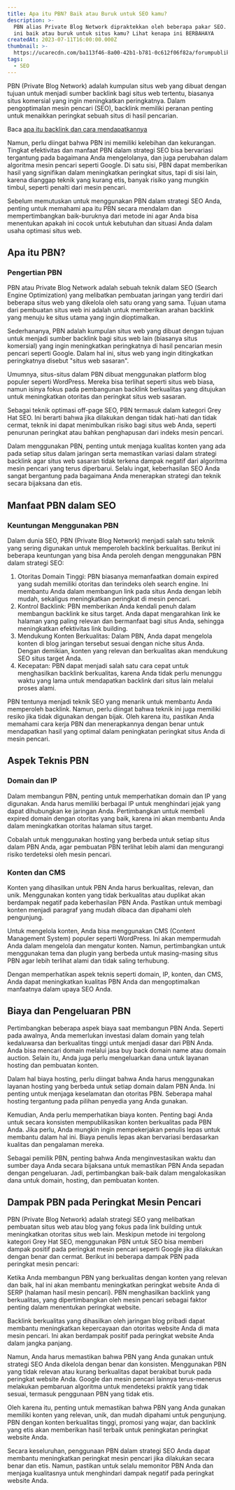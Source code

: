 ```yaml
---
title: Apa itu PBN? Baik atau Buruk untuk SEO kamu?
description: >-
  PBN alias Private Blog Network dipraktekkan oleh beberapa pakar SEO. Apakah
  ini baik atau buruk untuk situs kamu? Lihat kenapa ini BERBAHAYA
createdAt: 2023-07-11T16:00:00.000Z
thumbnail: >-
  https://ucarecdn.com/ba113f46-8a00-42b1-b781-0c612f06f82a/forumpublikuntukSEO.webp
tags:
  - SEO
---
```


PBN (Private Blog Network) adalah kumpulan situs web yang dibuat dengan tujuan untuk menjadi sumber backlink bagi situs web tertentu, biasanya situs komersial yang ingin meningkatkan peringkatnya. Dalam pengoptimalan mesin pencari (SEO), backlink memiliki peranan penting untuk menaikkan peringkat sebuah situs di hasil pencarian.

Baca [apa itu backlink dan cara mendapatkannya](/blog/mengenal-apa-itu-backlink-dan-pentingnya-untuk-seo)

Namun, perlu diingat bahwa PBN ini memiliki kelebihan dan kekurangan. Tingkat efektivitas dan manfaat PBN dalam strategi SEO bisa bervariasi tergantung pada bagaimana Anda mengelolanya, dan juga perubahan dalam algoritma mesin pencari seperti Google. Di satu sisi, PBN dapat memberikan hasil yang signifikan dalam meningkatkan peringkat situs, tapi di sisi lain, karena dianggap teknik yang kurang etis, banyak risiko yang mungkin timbul, seperti penalti dari mesin pencari.

Sebelum memutuskan untuk menggunakan PBN dalam strategi SEO Anda, penting untuk memahami apa itu PBN secara mendalam dan mempertimbangkan baik-buruknya dari metode ini agar Anda bisa menentukan apakah ini cocok untuk kebutuhan dan situasi Anda dalam usaha optimasi situs web.

## Apa itu PBN?

### Pengertian PBN

PBN atau Private Blog Network adalah sebuah teknik dalam SEO (Search Engine Optimization) yang melibatkan pembuatan jaringan yang terdiri dari beberapa situs web yang dikelola oleh satu orang yang sama. Tujuan utama dari pembuatan situs web ini adalah untuk memberikan arahan backlink yang menuju ke situs utama yang ingin dioptimalkan.

Sederhananya, PBN adalah kumpulan situs web yang dibuat dengan tujuan untuk menjadi sumber backlink bagi situs web lain (biasanya situs komersial) yang ingin meningkatkan peringkatnya di hasil pencarian mesin pencari seperti Google. Dalam hal ini, situs web yang ingin ditingkatkan peringkatnya disebut "situs web sasaran".

Umumnya, situs-situs dalam PBN dibuat menggunakan platform blog populer seperti WordPress. Mereka bisa terlihat seperti situs web biasa, namun isinya fokus pada pembangunan backlink berkualitas yang ditujukan untuk meningkatkan otoritas dan peringkat situs web sasaran.

Sebagai teknik optimasi off-page SEO, PBN termasuk dalam kategori Grey Hat SEO. Ini berarti bahwa jika dilakukan dengan tidak hati-hati dan tidak cermat, teknik ini dapat menimbulkan risiko bagi situs web Anda, seperti penurunan peringkat atau bahkan penghapusan dari indeks mesin pencari.

Dalam menggunakan PBN, penting untuk menjaga kualitas konten yang ada pada setiap situs dalam jaringan serta memastikan variasi dalam strategi backlink agar situs web sasaran tidak terkena dampak negatif dari algoritma mesin pencari yang terus diperbarui. Selalu ingat, keberhasilan SEO Anda sangat bergantung pada bagaimana Anda menerapkan strategi dan teknik secara bijaksana dan etis.

## Manfaat PBN dalam SEO

### Keuntungan Menggunakan PBN

Dalam dunia SEO, PBN (Private Blog Network) menjadi salah satu teknik yang sering digunakan untuk memperoleh backlink berkualitas. Berikut ini beberapa keuntungan yang bisa Anda peroleh dengan menggunakan PBN dalam strategi SEO:

1. Otoritas Domain Tinggi: PBN biasanya memanfaatkan domain expired yang sudah memiliki otoritas dan terindeks oleh search engine. Ini membantu Anda dalam membangun link pada situs Anda dengan lebih mudah, sekaligus meningkatkan peringkat di mesin pencari.
2. Kontrol Backlink: PBN memberikan Anda kendali penuh dalam membangun backlink ke situs target. Anda dapat mengarahkan link ke halaman yang paling relevan dan bermanfaat bagi situs Anda, sehingga meningkatkan efektivitas link building.
3. Mendukung Konten Berkualitas: Dalam PBN, Anda dapat mengelola konten di blog jaringan tersebut sesuai dengan niche situs Anda. Dengan demikian, konten yang relevan dan berkualitas akan mendukung SEO situs target Anda.
4. Kecepatan: PBN dapat menjadi salah satu cara cepat untuk menghasilkan backlink berkualitas, karena Anda tidak perlu menunggu waktu yang lama untuk mendapatkan backlink dari situs lain melalui proses alami.

PBN tentunya menjadi teknik SEO yang menarik untuk membantu Anda memperoleh backlink. Namun, perlu diingat bahwa teknik ini juga memiliki resiko jika tidak digunakan dengan bijak. Oleh karena itu, pastikan Anda memahami cara kerja PBN dan menerapkannya dengan benar untuk mendapatkan hasil yang optimal dalam peningkatan peringkat situs Anda di mesin pencari.

## Aspek Teknis PBN

### Domain dan IP

Dalam membangun PBN, penting untuk memperhatikan domain dan IP yang digunakan. Anda harus memiliki berbagai IP untuk menghindari jejak yang dapat dihubungkan ke jaringan Anda. Pertimbangkan untuk membeli expired domain dengan otoritas yang baik, karena ini akan membantu Anda dalam meningkatkan otoritas halaman situs target.

Cobalah untuk menggunakan hosting yang berbeda untuk setiap situs dalam PBN Anda, agar pembuatan PBN terlihat lebih alami dan mengurangi risiko terdeteksi oleh mesin pencari.

### Konten dan CMS

Konten yang dihasilkan untuk PBN Anda harus berkualitas, relevan, dan unik. Menggunakan konten yang tidak berkualitas atau duplikat akan berdampak negatif pada keberhasilan PBN Anda. Pastikan untuk membagi konten menjadi paragraf yang mudah dibaca dan dipahami oleh pengunjung.

Untuk mengelola konten, Anda bisa menggunakan CMS (Content Management System) populer seperti WordPress. Ini akan mempermudah Anda dalam mengelola dan mengatur konten. Namun, pertimbangkan untuk menggunakan tema dan plugin yang berbeda untuk masing-masing situs PBN agar lebih terlihat alami dan tidak saling terhubung.

Dengan memperhatikan aspek teknis seperti domain, IP, konten, dan CMS, Anda dapat meningkatkan kualitas PBN Anda dan mengoptimalkan manfaatnya dalam upaya SEO Anda.

## Biaya dan Pengeluaran PBN

Pertimbangkan beberapa aspek biaya saat membangun PBN Anda. Seperti pada awalnya, Anda memerlukan investasi dalam domain yang telah kedaluwarsa dan berkualitas tinggi untuk menjadi dasar dari PBN Anda. Anda bisa mencari domain melalui jasa buy back domain name atau domain auction. Selain itu, Anda juga perlu mengeluarkan dana untuk layanan hosting dan pembuatan konten.

Dalam hal biaya hosting, perlu diingat bahwa Anda harus menggunakan layanan hosting yang berbeda untuk setiap domain dalam PBN Anda. Ini penting untuk menjaga keselamatan dan otoritas PBN. Seberapa mahal hosting tergantung pada pilihan penyedia yang Anda gunakan.

Kemudian, Anda perlu memperhatikan biaya konten. Penting bagi Anda untuk secara konsisten mempublikasikan konten berkualitas pada PBN Anda. Jika perlu, Anda mungkin ingin mempekerjakan penulis lepas untuk membantu dalam hal ini. Biaya penulis lepas akan bervariasi berdasarkan kualitas dan pengalaman mereka.

Sebagai pemilik PBN, penting bahwa Anda menginvestasikan waktu dan sumber daya Anda secara bijaksana untuk memastikan PBN Anda sepadan dengan pengeluaran. Jadi, pertimbangkan baik-baik dalam mengalokasikan dana untuk domain, hosting, dan pembuatan konten.

## Dampak PBN pada Peringkat Mesin Pencari

PBN (Private Blog Network) adalah strategi SEO yang melibatkan pembuatan situs web atau blog yang fokus pada link building untuk meningkatkan otoritas situs web lain. Meskipun metode ini tergolong kategori Grey Hat SEO, menggunakan PBN untuk SEO bisa memberi dampak positif pada peringkat mesin pencari seperti Google jika dilakukan dengan benar dan cermat. Berikut ini beberapa dampak PBN pada peringkat mesin pencari:

Ketika Anda membangun PBN yang berkualitas dengan konten yang relevan dan baik, hal ini akan membantu meningkatkan peringkat website Anda di SERP (halaman hasil mesin pencari). PBN menghasilkan backlink yang berkualitas, yang dipertimbangkan oleh mesin pencari sebagai faktor penting dalam menentukan peringkat website.

Backlink berkualitas yang dihasilkan oleh jaringan blog pribadi dapat membantu meningkatkan kepercayaan dan otoritas website Anda di mata mesin pencari. Ini akan berdampak positif pada peringkat website Anda dalam jangka panjang.

Namun, Anda harus memastikan bahwa PBN yang Anda gunakan untuk strategi SEO Anda dikelola dengan benar dan konsisten. Menggunakan PBN yang tidak relevan atau kurang berkualitas dapat berakibat buruk pada peringkat website Anda. Google dan mesin pencari lainnya terus-menerus melakukan pembaruan algoritma untuk mendeteksi praktik yang tidak sesuai, termasuk penggunaan PBN yang tidak etis.

Oleh karena itu, penting untuk memastikan bahwa PBN yang Anda gunakan memiliki konten yang relevan, unik, dan mudah dipahami untuk pengunjung. PBN dengan konten berkualitas tinggi, promosi yang wajar, dan backlink yang etis akan memberikan hasil terbaik untuk peningkatan peringkat website Anda.

Secara keseluruhan, penggunaan PBN dalam strategi SEO Anda dapat membantu meningkatkan peringkat mesin pencari jika dilakukan secara benar dan etis. Namun, pastikan untuk selalu memonitor PBN Anda dan menjaga kualitasnya untuk menghindari dampak negatif pada peringkat website Anda.
